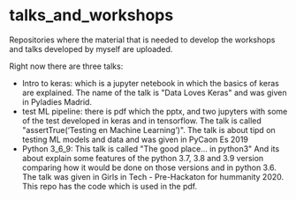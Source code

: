 # talks_and_workshops
Repositories where the material that is needed to develop the workshops and talks developed by myself are uploaded.

Right now there are three talks:
* Intro to keras: which is a jupyter netebook in which the basics of keras are explained. The name of the talk is "Data Loves Keras" and was given in Pyladies Madrid.
* test ML pipeline: there is pdf which the pptx, and two jupyters with some of the test developed in keras and in tensorflow. The talk is called "assertTrue(‘Testing en Machine Learning’)". The talk is about tipd on testing ML models and data and was given in PyCaon Es 2019
* Python 3_6_9: This talk is called "The good place... in python3" And its about explain some features of the python 3.7, 3.8 and 3.9 version comparing how it would be done on those versions and in python 3.6. The talk was given in Girls in Tech - Pre-Hackaton for hummanity 2020. This repo has the code which is used in the pdf.
